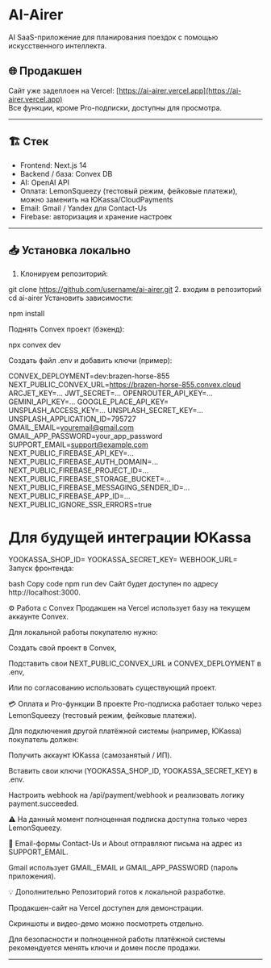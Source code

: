 # AI-Airer

AI SaaS-приложение для планирования поездок с помощью искусственного интеллекта.

## 🌐 Продакшен

Сайт уже задеплоен на Vercel: [https://ai-airer.vercel.app](https://ai-airer.vercel.app)  
Все функции, кроме Pro-подписки, доступны для просмотра.

---

## 🏗 Стек

- Frontend: Next.js 14  
- Backend / база: Convex DB  
- AI: OpenAI API  
- Оплата: LemonSqueezy (тестовый режим, фейковые платежи), можно заменить на ЮKassa/CloudPayments  
- Email: Gmail / Yandex для Contact-Us  
- Firebase: авторизация и хранение настроек  

---

## 📥 Установка локально

1. Клонируем репозиторий:

git clone https://github.com/username/ai-airer.git
2. входим в репозиторий 
cd ai-airer
Установить зависимости:

npm install

Поднять Convex проект (бэкенд):

npx convex dev

Создать файл .env и добавить ключи (пример):



CONVEX_DEPLOYMENT=dev:brazen-horse-855
NEXT_PUBLIC_CONVEX_URL=https://brazen-horse-855.convex.cloud
ARCJET_KEY=...
JWT_SECRET=...
OPENROUTER_API_KEY=...
GEMINI_API_KEY=...
GOOGLE_PLACE_API_KEY=
UNSPLASH_ACCESS_KEY=...
UNSPLASH_SECRET_KEY=...
UNSPLASH_APPLICATION_ID=795727
GMAIL_EMAIL=youremail@gmail.com
GMAIL_APP_PASSWORD=your_app_password
SUPPORT_EMAIL=support@example.com
NEXT_PUBLIC_FIREBASE_API_KEY=...
NEXT_PUBLIC_FIREBASE_AUTH_DOMAIN=...
NEXT_PUBLIC_FIREBASE_PROJECT_ID=...
NEXT_PUBLIC_FIREBASE_STORAGE_BUCKET=...
NEXT_PUBLIC_FIREBASE_MESSAGING_SENDER_ID=...
NEXT_PUBLIC_FIREBASE_APP_ID=...
NEXT_PUBLIC_IGNORE_SSR_ERRORS=true

# Для будущей интеграции ЮKassa
YOOKASSA_SHOP_ID=
YOOKASSA_SECRET_KEY=
WEBHOOK_URL=
Запуск фронтенда:

bash
Copy code
npm run dev
Сайт будет доступен по адресу http://localhost:3000.

⚙️ Работа с Convex
Продакшен на Vercel использует базу на текущем аккаунте Convex.

Для локальной работы покупателю нужно:

Создать свой проект в Convex,

Подставить свои NEXT_PUBLIC_CONVEX_URL и CONVEX_DEPLOYMENT в .env,

Или по согласованию использовать существующий проект.

💳 Оплата и Pro-функции
В проекте Pro-подписка работает только через LemonSqueezy (тестовый режим, фейковые платежи).

Для подключения другой платёжной системы (например, ЮKassa) покупатель должен:

Получить аккаунт ЮKassa (самозанятый / ИП).

Вставить свои ключи (YOOKASSA_SHOP_ID, YOOKASSA_SECRET_KEY) в .env.

Настроить webhook на /api/payment/webhook и реализовать логику payment.succeeded.

⚠️ На данный момент полноценная подписка доступна только через LemonSqueezy.

📧 Email-формы
Contact-Us и About отправляют письма на адрес из SUPPORT_EMAIL.

Gmail использует GMAIL_EMAIL и GMAIL_APP_PASSWORD (пароль приложения).

💡 Дополнительно
Репозиторий готов к локальной разработке.

Продакшен-сайт на Vercel доступен для демонстрации.

Скриншоты и видео-демо можно посмотреть отдельно.

Для безопасности и полноценной работы платёжной системы рекомендуется менять ключи и домен после продажи.


---

